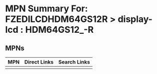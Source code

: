 



# MPN Summary For: FZEDILCDHDM64GS12R > display-lcd : HDM64GS12_-R

## MPNs
  

|MPN|Direct Links|Search Links|
| :--- | :--- | :--- |
||||
